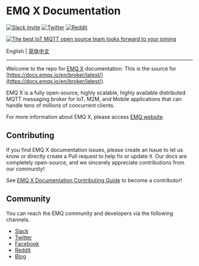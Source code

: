# EMQ X Documentation

[![Slack Invite](<https://slack-invite.emqx.io/badge.svg>)](https://slack-invite.emqx.io)
[![Twitter](https://img.shields.io/badge/Twitter-EMQ-1DA1F2?logo=twitter)](https://twitter.com/EMQTech)
[![Reddit](https://img.shields.io/badge/Reddit-EMQ%20X-orange?logo=reddit)](https://www.reddit.com/r/emqx/)

[![The best IoT MQTT open source team looks forward to your joining](https://www.emqx.io/static/img/github_readme_en_bg.png)](https://www.emqx.io/careers)

English | [简体中文](./README-CN.md)

---

Welcome to the repo for [EMQ X](https://github.com/emqx/emqx) documentation. This is the source for [https://docs.emqx.io/en/broker/latest/](https://docs.emqx.io/en/broker/latest/).

EMQ X is a fully open-source, highly scalable, highly available distributed MQTT messaging broker for IoT, M2M, and Mobile applications that can handle tens of millions of concurrent clients.

For more information about EMQ X, please access [EMQ website](https://www.emqx.io/).


## Contributing

If you find EMQ X documentation issues, please create an Issue to let us know or directly create a Pull request to help fix or update it. Our docs are completely open-source, and we sincerely appreciate contributions from our community!

See [EMQ X Documentation Contributing Guide](./CONTRIBUTING-EN.md) to become a contributor!


## Community

You can reach the EMQ community and developers via the following channels.

- [Slack](https://slack-invite.emqx.io/)
- [Twitter](https://twitter.com/EMQTech)
- [Facebook](https://www.facebook.com/emqxmqtt)
- [Reddit](https://www.reddit.com/r/emqx/)
- [Blog](https://medium.com/@emqtt)

